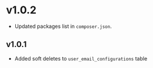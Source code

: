 # v1.0.2

- Updated packages list in `composer.json`.

## v1.0.1

- Added soft deletes to `user_email_configurations` table
